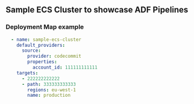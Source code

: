 ## Sample ECS Cluster to showcase ADF Pipelines

### Deployment Map example

```yaml
  - name: sample-ecs-cluster
    default_providers:
      source:
        provider: codecommit
        properties:
          account_id: 111111111111
    targets:
      - 222222222222
      - path: 333333333333
        regions: eu-west-1
        name: production
```
